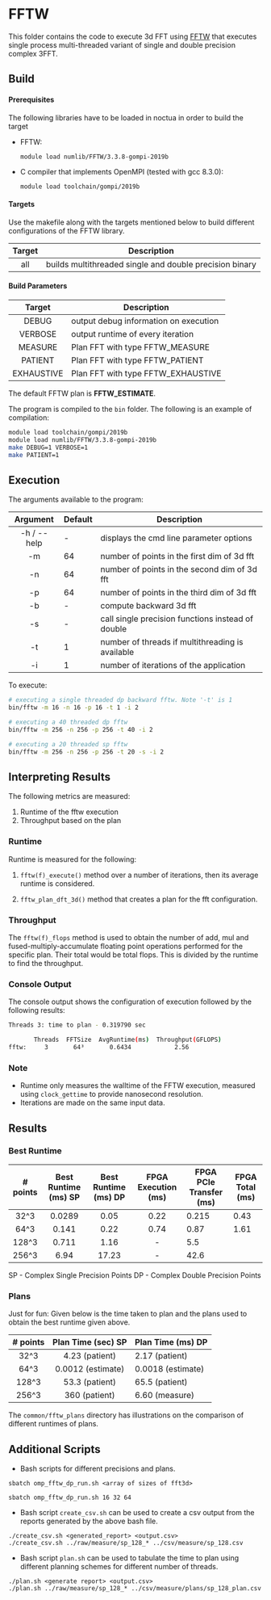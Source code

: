 # FFTW

This folder contains the code to execute 3d FFT using [FFTW](http://www.fftw.org/) that executes single process multi-threaded variant of single and double precision complex 3FFT.

## Build

#### Prerequisites

The following libraries have to be loaded in noctua in order to build the target

- FFTW:
  
   `module load numlib/FFTW/3.3.8-gompi-2019b`

- C compiler that implements OpenMPI (tested with gcc 8.3.0):

    `module load toolchain/gompi/2019b`

#### Targets

Use the makefile along with the targets mentioned below to build different configurations of the FFTW library.

| Target | Description                            |
|:------:|----------------------------------------|
|   all  | builds multithreaded single and double precision binary                      |

#### Build Parameters

| Target    | Description                            |
|:---------:|----------------------------------------|
| DEBUG     | output debug information on execution  |
| VERBOSE   | output runtime of every iteration      |
| MEASURE   | Plan FFT with type FFTW_MEASURE        |
| PATIENT   | Plan FFT with type FFTW_PATIENT        |
| EXHAUSTIVE| Plan FFT with type FFTW_EXHAUSTIVE     |

The default FFTW plan is **FFTW_ESTIMATE**.

The program is compiled to the `bin` folder. The following is an example of compilation:

```bash
module load toolchain/gompi/2019b
module load numlib/FFTW/3.3.8-gompi-2019b
make DEBUG=1 VERBOSE=1
make PATIENT=1
```

## Execution

The arguments available to the program:

|   Argument  | Default | Description                                      |
|:-----------:|---------|--------------------------------------------------|
| -h / --help | -       | displays the cmd line parameter options          |
|      -m     | 64      | number of points in the first dim of 3d fft      |
|      -n     | 64      | number of points in the second dim of 3d fft     |
|      -p     | 64      | number of points in the third dim of 3d fft      |
|      -b     | -       | compute backward 3d fft                          |
|      -s     | -       | call single precision functions instead of double|
|      -t     | 1       | number of threads if multithreading is available |
|      -i     | 1       | number of iterations of the application          |

To execute:

```bash
# executing a single threaded dp backward fftw. Note '-t' is 1
bin/fftw -m 16 -n 16 -p 16 -t 1 -i 2

# executing a 40 threaded dp fftw
bin/fftw -m 256 -n 256 -p 256 -t 40 -i 2

# executing a 20 threaded sp fftw
bin/fftw -m 256 -n 256 -p 256 -t 20 -s -i 2
```

## Interpreting Results

The following metrics are measured:

1. Runtime of the fftw execution
2. Throughput based on the plan

### Runtime

Runtime is measured for the following:

1. `fftw(f)_execute()` method over a number of iterations, then its average runtime is considered.

2. `fftw_plan_dft_3d()` method that creates a plan for the fft configuration.

### Throughput

The `fftw(f)_flops` method is used to obtain the number of add, mul and fused-multiply-accumulate floating point operations performed for the specific plan. Their total would be total flops. This is divided by the runtime to find the throughput.

### Console Output

The console output shows the configuration of execution followed by the following results:

```bash
Threads 3: time to plan - 0.319790 sec

       Threads  FFTSize  AvgRuntime(ms)  Throughput(GFLOPS)  
fftw:     3       64³       0.6434            2.56 
```

### Note

- Runtime only measures the walltime of the FFTW execution, measured using `clock_gettime` to provide nanosecond resolution.
- Iterations are made on the same input data. 

## Results

### Best Runtime

| # points | Best Runtime (ms) SP | Best Runtime (ms) DP | FPGA Execution (ms) | FPGA PCIe Transfer (ms) | FPGA Total (ms) |
|:--------:|:--------------------:|:--------------------:|:-------------------:|-------------------------|-----------------|
| 32^3     | 0.0289               | 0.05                 | 0.22                | 0.215                   | 0.43            |
| 64^3     | 0.141                | 0.22                 | 0.74                | 0.87                    | 1.61            |
| 128^3    | 0.711                | 1.16                 | -                   | 5.5                     |                 |
| 256^3    | 6.94                 | 17.23                | -                   | 42.6                    |                 |

SP - Complex Single Precision Points
DP - Complex Double Precision Points

### Plans

Just for fun: Given below is the time taken to plan and the plans used to obtain the best runtime given above.

| # points | Plan Time (sec) SP | Plan Time (ms) DP |
|:--------:|:------------------:|-------------------|
| 32^3     | 4.23 (patient)     | 2.17 (patient)    |
| 64^3     | 0.0012 (estimate)  | 0.0018 (estimate) |
| 128^3    | 53.3 (patient)     | 65.5 (patient)    |
| 256^3    | 360 (patient)      | 6.60 (measure)    |

The `common/fftw_plans` directory has illustrations on the comparison of different runtimes of plans.

## Additional Scripts

- Bash scripts for different precisions and plans.

```
sbatch omp_fftw_dp_run.sh <array of sizes of fft3d>

sbatch omp_fftw_dp_run.sh 16 32 64
```

- Bash script `create_csv.sh` can be used to create a csv output from the reports generated by the above bash file.

```
./create_csv.sh <generated_report> <output.csv>
./create_csv.sh ../raw/measure/sp_128_* ../csv/measure/sp_128.csv
```

- Bash script `plan.sh` can be used to tabulate the time to plan using different planning schemes for different number of threads.

```
./plan.sh <generate report> <output.csv>
./plan.sh ../raw/measure/sp_128_* ../csv/measure/plans/sp_128_plan.csv
```
